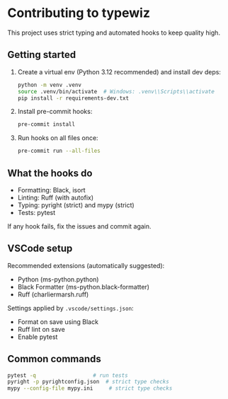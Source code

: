 # Contributing to typewiz

This project uses strict typing and automated hooks to keep quality high.

## Getting started

1. Create a virtual env (Python 3.12 recommended) and install dev deps:

   ```bash
   python -m venv .venv
   source .venv/bin/activate  # Windows: .venv\\Scripts\\activate
   pip install -r requirements-dev.txt
   ```

2. Install pre-commit hooks:

   ```bash
   pre-commit install
   ```

3. Run hooks on all files once:

   ```bash
   pre-commit run --all-files
   ```

## What the hooks do

- Formatting: Black, isort
- Linting: Ruff (with autofix)
- Typing: pyright (strict) and mypy (strict)
- Tests: pytest

If any hook fails, fix the issues and commit again.

## VSCode setup

Recommended extensions (automatically suggested):

- Python (ms-python.python)
- Black Formatter (ms-python.black-formatter)
- Ruff (charliermarsh.ruff)

Settings applied by `.vscode/settings.json`:

- Format on save using Black
- Ruff lint on save
- Enable pytest

## Common commands

```bash
pytest -q                  # run tests
pyright -p pyrightconfig.json  # strict type checks
mypy --config-file mypy.ini     # strict type checks
```
